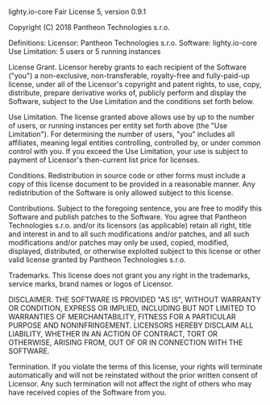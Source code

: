 lighty.io-core Fair License 5, version 0.9.1

Copyright (C) 2018 Pantheon Technologies s.r.o.

Definitions:
Licensor: Pantheon Technologies s.r.o.
Software: lighty.io-core
Use Limitation: 5 users or 5 running instances

License Grant. Licensor hereby grants to each recipient of the
Software ("you") a non-exclusive, non-transferable, royalty-free and
fully-paid-up license, under all of the Licensor's copyright and
patent rights, to use, copy, distribute, prepare derivative works of,
publicly perform and display the Software, subject to the Use
Limitation and the conditions set forth below.

Use Limitation. The license granted above allows use by up to the
number of users, or running instances per entity set forth above (the
"Use Limitation"). For determining the number of users, "you" includes
all affiliates, meaning legal entities controlling, controlled by, or
under common control with you. If you exceed the Use Limitation, your
use is subject to payment of Licensor's then-current list price for
licenses.

Conditions. Redistribution in source code or other forms must include
a copy of this license document to be provided in a reasonable manner.
Any redistribution of the Software is only allowed subject to this
license.

Contributions. Subject to the foregoing sentence, you are free to
modify this Software and publish patches to the Software. You agree
that Pantheon Technologies s.r.o. and/or its licensors (as applicable)
retain all right, title and interest in and to all such modifications
and/or patches, and all such modifications and/or patches may only be
used, copied, modified, displayed, distributed, or otherwise exploited
subject to this license or other valid license granted by Pantheon
Technologies s.r.o.

Trademarks. This license does not grant you any right in the
trademarks, service marks, brand names or logos of Licensor.

DISCLAIMER. THE SOFTWARE IS PROVIDED "AS IS", WITHOUT WARRANTY OR
CONDITION, EXPRESS OR IMPLIED, INCLUDING BUT NOT LIMITED TO WARRANTIES
OF MERCHANTABILITY, FITNESS FOR A PARTICULAR PURPOSE AND
NONINFRINGEMENT. LICENSORS HEREBY DISCLAIM ALL LIABILITY, WHETHER IN
AN ACTION OF CONTRACT, TORT OR OTHERWISE, ARISING FROM, OUT OF OR IN
CONNECTION WITH THE SOFTWARE.

Termination. If you violate the terms of this license, your rights
will terminate automatically and will not be reinstated without the
prior written consent of Licensor. Any such termination will not
affect the right of others who may have received copies of the
Software from you.

